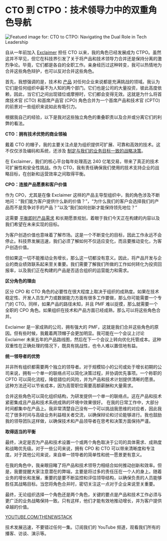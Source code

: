 # CTO 到 CTPO：技术领导力中的双重角色导航

![Featued image for: CTO to CTPO: Navigating the Dual Role in Tech Leadership](https://cdn.thenewstack.io/media/2021/12/7ae791dc-tech-worker-2021-1024x576.jpg)

自从一年前加入 [Exclaimer](http://www.exclaimer.com/) 担任 CTO 以来，我的角色已经发展成为 CTPO。虽然这并不罕见，但它在科技界引发了关于将产品和技术领导力合并还是保持分离的激烈争论。毕竟，它们都是各自的全职工作。亲身经历过这种转变，我可以热情地为合并这些角色辩护，也可以反对合并这些角色。

首先，我想强调的是，技术和 [产品](https://thenewstack.io/platform-as-a-product-101/) 对任何企业来说都是充满挑战的领域。我认为它们是任何组织中最不为人知的两个部门。它们也是公司的大量投资，彼此高度依赖，因此，当它们之间出现错位或摩擦时，它们都会变得无效。这就是为什么将首席技术官 (CTO) 和首席产品官 (CPO) 角色合并为一个首席产品和技术官 (CPTO) 的前景对一些组织来说如此有吸引力。

根据我自己的经验，以下是我对这些独立角色的重叠职责以及合并或分离它们的利弊的看法。

**CTO：拥有技术优势的商业领袖**

戴着 CTO 的帽子，我的主要关注点是为组织提供可扩展、可靠和高效的技术。这不仅仅涉及编码和系统，还涉及 [制定与我们的业务目标一致的战略决策](https://thenewstack.io/what-a-former-github-cto-learned-about-scaling/)。

在 Exclaimer，我们的核心平台每年处理高达 240 亿笔交易，带来了真正的技术可扩展性和安全性挑战。作为 CTO，我有责任确保我们使用的技术支持企业的战略目标，在创新和运营效率之间取得平衡。

**CPO：连接产品愿景和客户价值**

作为 CPO，尤其是在像 Exclaimer 这样的产品主导型组织中，我的角色涉及不断地问：“我们能为客户提供什么新的价值？”，“为什么我们的客户会选择我们的产品而不是竞争对手的产品？”以及“我们如何创新才能保持领先地位？”

这需要 [平衡即时产品需求](https://thenewstack.io/devops-isnt-dead-but-its-not-in-great-health-either/) 和长期愿景规划，着眼于我们今天正在构建的内容以及我们希望在未来实现的目标。

为客户创造价值也意味着了解市场。这是一个不断变化的目标，因此工作永远不会停止。科技界发展迅速，我们必须了解如何不仅适应变化，而且要推动变化，为客户创造价值。

但如果这一切不能推动业务增长，那么这一切都没有意义。因此，将产品开发与企业的商业绩效联系起来至关重要。我们需要了解我们所做的工作如何转化为投资回报率，以及我们正在构建的产品是否适合组织的运营能力和需求。

**区分角色的理由**

区分 CPO 和 CTO 角色的必要性在很大程度上取决于组织的成熟度。如果在技术稳定性、开发人员生产力或数据能力方面有很多工作要做，那么你可能需要一个专门的 CTO。同样，如果产品的路径未知，并且 PMF 难以捉摸，那么就需要一个全职的 CPO 角色。如果组织在技术和产品方面已经成熟，那么可以将这些角色合并。

Exclaimer 是一家成熟的公司，拥有强大的 PMF，这就是我们合并这些角色的原因。但有些时候，我戴着两顶帽子会更加明显。我可能在一个会议上讨论 Exclaimer 未来五年的产品路线图，然后在下一个会议上转向优化托管成本。这种双重性在正确处理的情况下，既具有挑战性，也令人难以置信地有益。

**统一领导者的优势**

并非所有组织都需要两个独立的领导者。对于规模较小的公司或处于增长初期的公司来说，拥有一个单一的联络点可以简化决策过程，并协调优先事项。一个称职的 CPTO 可以简化流程，降低错位的风险，并为产品和技术计划提供清晰的愿景。这种方法还可以节省成本，因为高管职位需要高额薪酬和大量需求。

合并这些角色可以简化组织结构，为研发提供一个单一的联络点。这在产品和技术紧密集成且产品和技术系统成熟的环境中效果很好。
在我的日常工作中，大部分时间都集中在产品上。我非常清楚自己没有一个可以挑战我思维的对应者，因此我花了很多时间与高级业务利益相关者交流，以确保辩论和讨论能够进行。我也鼓励我的领导团队这样做，以确保技术和产品领导者在思考和决策方面保持严谨。

**取得适当的平衡**

最终，决定是否为产品和技术设置一个或两个角色取决于公司的具体需求、成熟度和战略优先级。对于一些公司来说，拥有 CPO 和 CTO 可以带来清晰度和专注度。对于其他公司来说，来自单一领导者的简单性和统一愿景更有意义。

在我的角色中，我亲眼目睹了将产品和技术领导力相结合如何推动创新和效率。但是，我要提醒大家注意潜在的弊端，主要是将过多的责任压在一个人的身上。随着业务的增长和发展，重要的是要不断监控和评估领导结构，以确保负责的人员能够胜任其战略目标。当您将角色合并时，密切关注这一点对于企业来说至关重要。

最终，无论组织选择一个角色还是两个角色，关键的要点是产品和技术工作必须与更广泛的业务战略保持一致。只有这样，他们才能有效地推动增长，并为客户提供卓越的价值。

[YOUTUBE.COM/THENEWSTACK](https://youtube.com/thenewstack?sub_confirmation=1)

技术发展迅速，不要错过任何一集。订阅我们的 YouTube 频道，观看我们所有的播客、访谈、演示等。